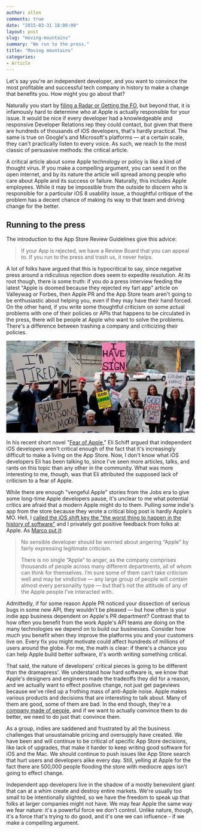 ```yaml
---
author: allen
comments: true
date: "2015-03-31 18:00:00"
layout: post
slug: "moving-mountains"
summary: "We run to the press."
title: "Moving mountains"
categories:
- Article
---
```


Let's say you're an independent developer, and you want to convince the most profitable and successful tech company in history to make a change that benefits you. How might you go about that?

Naturally you start by [filing a Radar or Getting the FO](https://blackpixel.com/writing/2012/02/radar-or-gtfo.html), but beyond that, it is infamously hard to determine who at Apple is actually responsible for your issue. It would be nice if every developer had a knowledgeable and responsive Developer Relations rep they could contact, but given that there are hundreds of thousands of iOS developers, that's hardly practical. The same is true on Google's and Microsoft's platforms — at a certain scale, they can't practically listen to every voice. As such, we reach to the most classic of persuasive methods: the critical article.

A critical article about some Apple technology or policy is like a kind of thought virus. If you make a compelling argument, you can seed it on the open internet, and by its nature the article will spread among people who care about Apple and its success or failure. Naturally, this includes Apple employees. While it may be impossible from the outside to discern who is responsible for a particular iOS 8 usability issue, a thoughtful critique of the problem has a decent chance of making its way to that team and driving change for the better.

## Running to the press
The introduction to the App Store Review Guidelines give this advice:

> If your App is rejected, we have a Review Board that you can appeal to. If you run to the press and trash us, it never helps.

A lot of folks have argued that this is hypocritical to say, since negative press around a ridiculous rejection does seem to expedite resolution. At its root though, there is some truth: if you do a press interview feeding the latest "Apple is doomed because they rejected my fart app" article on Valleywag or Forbes, then Apple PR and the App Store team aren't going to be  enthusiastic about helping you, even if they may have their hand forced. On the other hand, if you write some thoughtful criticism on some actual problems with one of their policies or APIs that happens to be circulated in the press, there will be people at Apple who want to solve the problems. There's a difference between trashing a company and criticizing their policies.

<a href='https://www.flickr.com/photos/rubin110' title='Photo: Rubin Starset'><img src='/images/2015/signs.jpg' alt='Photo: Rubin Starset'></a>

In his recent short novel "[Fear of Apple](http://www.elischiff.com/blog/2015/3/24/fear-of-apple)," Eli Schiff argued that independent iOS developers aren't critical enough of the fact that it's increasingly difficult to make a living on the App Store. Now, I don't know what iOS developers Eli has been talking to, since I've seen more articles, talks, and rants on this topic than any other in the community. What was more interesting to me, though, was that Eli attributed the supposed lack of criticism to a fear of Apple.

While there are enough "vengeful Apple" stories from the Jobs era to give some long-time Apple developers pause, it's unclear to me what potential critics are afraid that a modern Apple might do to them. Pulling some indie's app from the store because they wrote a critical blog post is hardly Apple's MO. Hell, I [called the iOS shift key the "the worst thing to happen in the history of software"](http://www.allenpike.com/2014/schrodingers-shift-key) and I privately got positive feedback from folks at Apple. As [Marco put it](http://www.marco.org/2015/03/25/censoring-myself-for-apple):

> No sensible developer should be worried about angering “Apple” by fairly expressing legitimate criticism.
> 
> There is no single “Apple” to anger, as the company comprises thousands of people across many different departments, all of whom can think for themselves. I’m sure some of them can’t take criticism well and may be vindictive — any large group of people will contain almost every personality type — but that’s not the attitude of any of the Apple people I’ve interacted with.

Admittedly, if for some reason Apple PR noticed your dissection of serious bugs in some new API, they wouldn't be pleased — but how often is your indie app business dependent on Apple's PR department? Contrast that to how often you benefit from the work Apple's API teams are doing on the many technologies we depend on to build our businesses. Consider how much you benefit when they improve the platforms you and your customers live on. Every fix you might motivate could affect hundreds of millions of users around the globe. For me, the math is clear: if there's a chance you can help Apple build better software, it's worth writing something critical.

That said, the nature of developers' critical pieces is going to be different than the dramapress'. We understand how hard software is, we know that Apple's designers and engineers made the tradeoffs they did for a reason, and we actually want to effect positive change, not just get pageviews because we've riled up a frothing mass of anti-Apple noise. Apple makes various products and decisions that are interesting to talk about. Many of them are good, some of them are bad. In the end though, they're a [company made of people](http://www.allenpike.com/2014/a-company-made-of-people/), and if we want to actually convince them to do better, we need to do just that: convince them.

As a group, indies are saddened and frustrated by all the business challenges that unsustainable pricing and oversupply have created. We have been and will continue to be critical of specific App Store decisions, like lack of upgrades, that make it harder to keep writing good software for iOS and the Mac. We should continue to push issues like App Store search that hurt users and developers alike every day. Still, yelling at Apple for the fact there are 500,000 people flooding the store with mediocre apps isn't going to effect change.

Independent app developers live in the shadow of a mostly benevolent giant that can at a whim create and destroy entire markets. We're usually too small to be intentionally slighted, so we have the freedom to speak up that folks at larger companies might not have. We may fear Apple the same way we fear nature: it's a powerful force we don't control. Unlike nature, though, it's a force that's trying to do good, and it's one we can influence - if we make a compelling argument.
